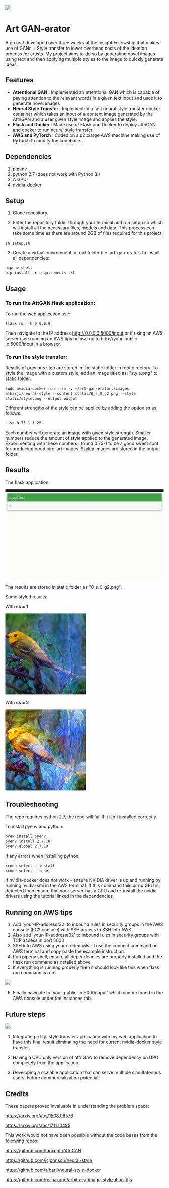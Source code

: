 ![](https://i.imgur.com/43kusrF.png)

# Art GAN-erator
A project developed over three weeks at the Insight Fellowship that makes use of GANs + Style transfer to lower overhead costs of the ideation process for artists. My project aims to do so by generating novel images using text and then applying multiple styles to the image to quickly generate ideas.

## Features
- **Attentional GAN** : Implemented an attentional GAN which is capable of paying attention to the relevant words in a given text input and uses it to generate novel images
- **Neural Style Transfer** : Implemented a fast neural style transfer docker container which takes an input of a content image generated by the AttnGAN and a user given style image and applies the style. 
- **Flask and Docker** : Made use of Flask and Docker to deploy attnGAN and docker to run neural style transfer.
- **AWS and PyTorch** : Coded on a p2.xlarge AWS machine making use of PyTorch to modify the codebase.

## Dependencies
1. pipenv
2. python 2.7 (does not work with Python 3!)
3. A GPU!
4. [nvidia-docker](https://chunml.github.io/ChunML.github.io/project/Installing-NVIDIA-Docker-On-Ubuntu-16.04/)


## Setup
1. Clone repository.

2. Enter the repository folder through your terminal and run setup.sh which will install all the necessary files, models and data. This process can take some time as there are around 2GB of files required for this project. 

```
sh setup.sh
```

3. Create a virtual environment in root folder (i.e. art-gan-erator) to install all dependencies:
```
pipenv shell
pip install -r requirements.txt
```

## Usage

### To run the AttGAN flask application:

To run the web application use:

    flask run -h 0.0.0.0
    
Then navigate to the IP address http://0.0.0.0:5000/input or if using an AWS server (see running on AWS tips below) go to http://your-public-ip:5000/input in a browser.

### To run the style transfer:

Results of previous step are stored in the static folder in root directory. To style the image with a custom style, add an image titled as: "style.png" to static folder.

    sudo nvidia-docker run --rm -v ~/art-gan-erator:/images albarji/neural-style --content static/0_s_0_g2.png --style static/style.png --output output

Different strengths of the style can be applied by adding the option ss as follows:

    --ss 0.75 1 1.25
    
Each number will generate an image with given style strength. Smaller numbers reduce the amount of style applied to the generated image. Experimenting with these numbers I found 0.75-1 to be a good sweet spot for producing good bird-art images. Styled images are stored in the output folder.

## Results

The flask application:

![](GAN-gif-video.gif)

The results are stored in static folder as "0_s_0_g2.png".

Some styled results:

With **ss = 1**

![](sw1.png)

With **ss = 2**

![](sw2.png)

## Troubleshooting
The repo requires python 2.7, the repo will fail if it isn't installed correctly.

To install pyenv and python: 
     
    brew install pyenv
    pyenv install 2.7.10
    pyenv global 2.7.10

If any errors when installing python: 

    xcode-select --install
    xcode-select --reset

If nvidia-docker does not work - ensure NVIDIA driver is up and running by running nvidia-smi in the AWS terminal. If this command fails or no GPU is detected then ensure that your server has a GPU and re-install the nvidia drivers using the tutorial linked in the dependencies. 

## Running on AWS tips

1. Add 'your-IP-address/32' to inbound rules in security groups in the AWS console (EC2 console) with SSH access to SSH into AWS
2. Also add 'your-IP-address/32' to inbound rules in security groups with TCP access in port 5000 
3. SSH into AWS using your credentials - I use the connect command on AWS terminal and copy paste the example instruction.
4. Run pipenv shell, ensure all dependencies are properly installed and the flask run command as detailed above
5. If everything is running properly then it should look like this when flask run command is run:

![](https://i.imgur.com/sAaXQyL.png)

6. Finally navigate to 'your-public-ip:5000/input' which can be found in the AWS console under the instances tab.

## Future steps

![](GAN2.gif)

1. Integrating a tf.js style transfer application with my web application to have this final result eliminating the need for current nvidia-docker style transfer.

2. Having a CPU only version of attnGAN to remove dependency on GPU completely from the application.

3. Developing a scalable application that can serve multiple simultatenous users. Future commercialization potential!

## Credits
These papers proved invaluable in understanding the problem space:

https://arxiv.org/abs/1508.06576

https://arxiv.org/abs/1711.10485

This work would not have been possible without the code bases from the following repos:

https://github.com/taoxugit/AttnGAN

https://github.com/jcjohnson/neural-style

https://github.com/albarji/neural-style-docker

https://github.com/reiinakano/arbitrary-image-stylization-tfjs

